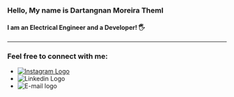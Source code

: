 ### Hello, My name is Dartangnan Moreira Theml

#### I am an Electrical Engineer and a Developer! 🖐

<hr>

### Feel free to connect with me:

- [![Instagram Logo](https://img.icons8.com/material-outlined/32/000000/instagram-new--v2.png)][1]
- ![Linkedin Logo](https://img.icons8.com/ios-glyphs/30/000000/linkedin.png)
- ![E-mail logo](https://img.icons8.com/ios-glyphs/30/000000/gmail.png)

[1]: www.instagram.com/dartangnantheml
